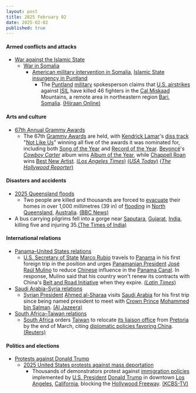 ```yaml
---
layout: post
title: 2025 February 02
date: 2025-02-02
published: true
---
```



#### Armed conflicts and attacks

* [War against the Islamic State](https://en.wikipedia.org/wiki/War_against_the_Islamic_State "War against the Islamic State")
  * [War in Somalia](https://en.wikipedia.org/wiki/Somali_Civil_War_%282009%E2%80%93present%29 "Somali Civil War (2009–present)")
    * [American military intervention in Somalia](https://en.wikipedia.org/wiki/American_military_intervention_in_Somalia_%282007%E2%80%93present%29 "American military intervention in Somalia (2007–present)"), [Islamic State insurgency in Puntland](https://en.wikipedia.org/wiki/Islamic_State_insurgency_in_Puntland "Islamic State insurgency in Puntland")
      * The [Puntland](https://en.wikipedia.org/wiki/Puntland "Puntland") [military](https://en.wikipedia.org/wiki/Puntland_Security_Force "Puntland Security Force") spokesperson claims that [U.S. airstrikes](https://en.wikipedia.org/wiki/United_States_Air_Force "United States Air Force") against [ISIL](https://en.wikipedia.org/wiki/Islamic_State_%E2%80%93_Somalia_Province "Islamic State – Somalia Province") have killed 46 fighters in the [Cal Miskaad](https://en.wikipedia.org/wiki/Cal_Miskaad "Cal Miskaad") Mountains, a remote area in northeastern region [Bari](https://en.wikipedia.org/wiki/Bari%2C_Somalia "Bari, Somalia"), [Somalia](https://en.wikipedia.org/wiki/Somalia "Somalia"). [(Hiiraan Online)](https://www.hiiraan.com/news4/2025/Feb/200082/puntland_confirms_46_isis_deaths_in_u_s_airstrikes_on_al_miskad_mountains.aspx)

#### Arts and culture

* [67th Annual Grammy Awards](https://en.wikipedia.org/wiki/67th_Annual_Grammy_Awards "67th Annual Grammy Awards")
  * The 67th [Grammy Awards](https://en.wikipedia.org/wiki/Grammy_Awards "Grammy Awards") are held, with [Kendrick Lamar](https://en.wikipedia.org/wiki/Kendrick_Lamar "Kendrick Lamar")'s [diss track](https://en.wikipedia.org/wiki/Diss_%28music%29 "Diss (music)") "[Not Like Us](https://en.wikipedia.org/wiki/Not_Like_Us "Not Like Us")" winning all five of the awards it was nominated for, including both [Song of the Year](https://en.wikipedia.org/wiki/Grammy_Award_for_Song_of_the_Year "Grammy Award for Song of the Year") and [Record of the Year](https://en.wikipedia.org/wiki/Grammy_Award_for_Record_of_the_Year "Grammy Award for Record of the Year"). [Beyoncé](https://en.wikipedia.org/wiki/Beyonc%C3%A9 "Beyoncé")'s *[Cowboy Carter](https://en.wikipedia.org/wiki/Cowboy_Carter "Cowboy Carter")* album wins [Album of the Year](https://en.wikipedia.org/wiki/Grammy_Award_for_Album_of_the_Year "Grammy Award for Album of the Year"), while [Chappell Roan](https://en.wikipedia.org/wiki/Chappell_Roan "Chappell Roan") wins [Best New Artist](https://en.wikipedia.org/wiki/Grammy_Award_for_Best_New_Artist "Grammy Award for Best New Artist"). [(*Los Angeles Times*)](https://www.latimes.com/entertainment-arts/music/story/2025-02-02/grammys-2025-kendrick-lamar-not-like-us-wins-controversy) [(*USA Today*)](https://www.usatoday.com/story/entertainment/music/2025/02/02/beyonce-wins-grammy-country-cowboy-carter/77857134007/) [(*The Hollywood Reporter*)](https://www.hollywoodreporter.com/news/music-news/2025-grammys-chappell-roan-best-new-artist-speech-1236125444/)

#### Disasters and accidents

* [2025 Queensland floods](https://en.wikipedia.org/wiki/2025_Queensland_floods "2025 Queensland floods")
  * Two people are killed and thousands are forced to [evacuate](https://en.wikipedia.org/wiki/Emergency_evacuation "Emergency evacuation") their homes in over 1,000 millimetres (39 in) of [flooding](https://en.wikipedia.org/wiki/Flooding "Flooding") in [North Queensland](https://en.wikipedia.org/wiki/North_Queensland "North Queensland"), [Australia](https://en.wikipedia.org/wiki/Australia "Australia"). [(BBC News)](https://www.bbc.com/news/articles/cn4z2py8448o)
* A bus carrying pilgrims fell into a gorge near [Saputara](https://en.wikipedia.org/wiki/Saputara "Saputara"), [Gujarat](https://en.wikipedia.org/wiki/Gujarat "Gujarat"), [India](https://en.wikipedia.org/wiki/India "India"), killing five and injuring 35.[(The Times of India)](https://timesofindia.indiatimes.com/india/5-pilgrims-killed-35-hurt-as-bus-falls-into-gujarat-gorge/articleshow/117872392.cms)

#### International relations

* [Panama–United States relations](https://en.wikipedia.org/wiki/Panama%E2%80%93United_States_relations "Panama–United States relations")
  * [U.S. Secretary of State](https://en.wikipedia.org/wiki/United_States_Secretary_of_State "United States Secretary of State") [Marco Rubio](https://en.wikipedia.org/wiki/Marco_Rubio "Marco Rubio") travels to [Panama](https://en.wikipedia.org/wiki/Panama "Panama") in his first foreign trip in the position and urges [Panamanian President](https://en.wikipedia.org/wiki/President_of_Panama "President of Panama") [José Raúl Mulino](https://en.wikipedia.org/wiki/Jos%C3%A9_Ra%C3%BAl_Mulino "José Raúl Mulino") to reduce [Chinese](https://en.wikipedia.org/wiki/China "China") influence in the [Panama Canal](https://en.wikipedia.org/wiki/Panama_Canal "Panama Canal"). In response, Mulino said that his country won't renew its contracts with China's [Belt and Road Initiative](https://en.wikipedia.org/wiki/Belt_and_Road_Initiative "Belt and Road Initiative") when they expire. [(*Latin Times*)](https://www.latintimes.com/marco-rubio-tells-panama-it-must-reduce-chinese-influence-around-canal-face-consequences-574388)
* [Saudi Arabia–Syria relations](https://en.wikipedia.org/wiki/Saudi_Arabia%E2%80%93Syria_relations "Saudi Arabia–Syria relations")
  * [Syrian President](https://en.wikipedia.org/wiki/President_of_Syria "President of Syria") [Ahmed al-Sharaa](https://en.wikipedia.org/wiki/Ahmed_al-Sharaa "Ahmed al-Sharaa") visits [Saudi Arabia](https://en.wikipedia.org/wiki/Saudi_Arabia "Saudi Arabia") for his first trip since being named president to meet with [Crown Prince](https://en.wikipedia.org/wiki/Crown_Prince_of_Saudi_Arabia "Crown Prince of Saudi Arabia") [Mohammed bin Salman](https://en.wikipedia.org/wiki/Mohammed_bin_Salman "Mohammed bin Salman"). [(Al Jazeera)](https://www.aljazeera.com/news/2025/2/2/syrias-president-al-sharaa-meets-saudi-arabias-mbs-in-first-foreign-trip)
* [South Africa–Taiwan relations](https://en.wikipedia.org/wiki/South_Africa%E2%80%93Taiwan_relations "South Africa–Taiwan relations")
  * [South Africa](https://en.wikipedia.org/wiki/South_Africa "South Africa") orders [Taiwan](https://en.wikipedia.org/wiki/Taiwan "Taiwan") to relocate [its liaison office](https://en.wikipedia.org/wiki/Taipei_Liaison_Office_in_South_Africa "Taipei Liaison Office in South Africa") from [Pretoria](https://en.wikipedia.org/wiki/Pretoria "Pretoria") by the end of March, citing [diplomatic policies favoring China](https://en.wikipedia.org/wiki/China%E2%80%93South_Africa_relations "China–South Africa relations"). [(Reuters)](https://www.reuters.com/world/taiwan-says-safrica-gives-march-deadline-move-office-pretoria-2025-02-03/)

#### Politics and elections

* [Protests against Donald Trump](https://en.wikipedia.org/wiki/Protests_against_Donald_Trump "Protests against Donald Trump")
  * [2025 United States protests against mass deportation](https://en.wikipedia.org/wiki/2025_United_States_protests_against_mass_deportation "2025 United States protests against mass deportation")
    * Thousands of demonstrators protest against [immigration policies](https://en.wikipedia.org/wiki/Mass_deportation_of_illegal_immigrants_in_the_second_presidency_of_Donald_Trump "Mass deportation of illegal immigrants in the second presidency of Donald Trump") implemented by [U.S. President](https://en.wikipedia.org/wiki/President_of_the_United_States "President of the United States") [Donald Trump](https://en.wikipedia.org/wiki/Donald_Trump "Donald Trump") in downtown [Los Angeles](https://en.wikipedia.org/wiki/Los_Angeles "Los Angeles"), [California](https://en.wikipedia.org/wiki/California "California"), blocking the [Hollywood Freeway](https://en.wikipedia.org/wiki/Hollywood_Freeway "Hollywood Freeway"). [(KCBS-TV)](https://www.cbsnews.com/losangeles/news/protest-erupts-in-downtown-los-angeles-over-surge-in-ice-raids-some-demonstrators-block-101-freeway/)
